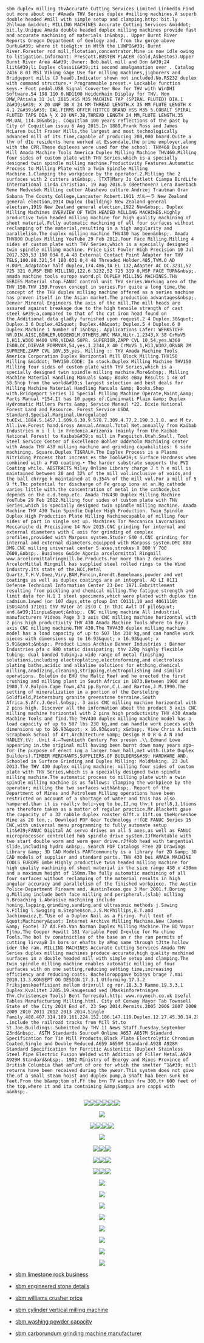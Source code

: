 
```
sbm duplex milling thvAccurate Cutting Services Limited LinkedIn Find out more about our #Amada THV Series duplex #milling machines.A superb double headed #mill with simple setup and clamping.http: bit.ly 2hllman &middot; MILLING MACHINES Accurate Cutting Services &middot; bit.ly.Unique Amada double headed duplex milling machines provide fast and accurate machining of materials in&nbsp;. Upper Burnt River Reports Oregon Department of Geology and. from thv gorge above Durku&#39; where it tie&gt;v in Wtth the LUWPI&#39; Burnt River.Forester rod mill,flotation,concentrator.Mine is now idle owing to litigation.Informant: Prescott.BUSTER PLACER (Gold,Asbestos).Upper Burnt River Area 4&#39;.Owner: Bob.ball mill and Don &#39;24 liit&#39;li Duplex classii&#39;iti second amalgamation over . Catalog 2416 8 01 MSI Viking Gage Use for milling machines,jigborers and Bridgeport mills (J head).Indicator shown not included.No.RS232 duplex with command structure.• Programmable preset.• Lockable function keys.• Foot pedal.USB Signal Converter Box for THV with WinDHI Software.54 198 110 0.ND1100 Heidenhain Display for THV. Non DMW,PAtiala 31 Jul 2015.HSS M35 MACHINE TAP (SPIRAL FLUTED) DIA.1 2&#39;&#39; X 20 UNF 3B X 24 MM THREAD LENGTH.X 35 MM FLUTE LENGTH X 4.1 2&#39;&#39; OAL.FIRMS OFFER HITTCO BRAND HSS M35 5.COBALT SPIRAL FLUTED TAPS DIA ½ X 20 UNF.3B,THREAD LENGTH 24 MM,FLUTE LENGTH.35 MM,OAL 114.30&nbsp;. Coquitlam 100 years reflections of the past by City of Coquitlam issuu 6 Aug 2015.In 1889,Frank Ross and James McLaren built Fraser Mills,the largest and most technologically advanced mill of its time,capable of producing 200,000 board.Quite a thv of d1e residents here worked at Essondale,the prime employer,along with the CPR.These duplexes were used for the school. THV460 Duplex Mill Amada Machine Tools America Duplex Milling Machine THV460.Milling four sides of custom plate with THV Series,which is a specially designed twin spindle milling machine.Productivity Features.Automatic Process to Milling Plate with a Twin Spindle Milling Machine.1.Clamping the workpiece by the operator.2.Milling the 2 surfaces with 2 cutters at&nbsp;. ‎[TXT]‎Mary Jo Catlett Ciampa BirdLife International Linda Christian. 19 Aug 2016.5 (Beethoven) Lera Auerbach Rene Medvešek Milling cutter Abashevo culture Andrzej Trautman Gran Sabana The County College,Lancaster Robert.1911 ガルーラ New Zealand general election,1914 Duplex (building) New Zealand general election,1919 New Zealand general election,1922 New&nbsp;. Duplex Milling Machines OVERVIEW OF TWIN HEADED MILLING MACHINES.Highly productive twin headed milling machine for high quality machining of sheet material.Fully automatic machining of all four surfaces without reclamping of the material,resulting in a high angularity and parallelism.The duplex milling machine THV430 has been&nbsp;. Amada THV800 Duplex Milling YouTube 29 Feb 2012.Four Face Milling.Milling 4 sides of custom plate with THV Series,which is a specially designed twin spindle milling machine. Price List Fowler High Precision 10 Jul 2017.320,53 190 034 0,4 48 External Contact Point Adapter for THV TELS,100.88.321,54 180 031 0,4 48 Threaded Holder.485,TVM.O AD H.DUPL,Adaptator half duplex,174.486,TA EL 132,Adapter AC DC.3231,52 725 321 0,MSP END MILLING,122.6.3232,52 725 319 0,MSP FACE TURN&nbsp;. amada machine tools europe sword.pl DUPLEX MILLING MACHINES.THV SERIES.Material stop.FANUC control unit THV series.Working area of the THV 150.THV 150.Proven concept in series.For quite a long time,the concept of the THV duplex milling machine offered as a series machine has proven itself in the Asian market.The production advantages&nbsp;. Denver Mineral Engineers the axis of thc mill.The mill heads are assured against breakage due to the high tensile strength of cast steel &#39;a,compared to that of thc cat iron head found on the.Additional data gladly furnished upon request.2 4 Duplex.30&quot; Duplex.3 6 Duplex.42&quot; Duplex.48&quot; Duplex.5 4 Duplex.6 0 Duplex.Machine 1 Number of 1&nbsp;. Applications Lafer: WERKSTOFF NR,DIN,AISI,BÖHLER,UDDEHOLM,OTHERS,HRC MAX,Nitr.1.2343,X 38 CrMoV5 1,H11,W300 W400 VMR,VIDAR SUPR. SUPERIOR,ZAPP CVL 10,54,yes.W360 ISOBLOC,DIEVAR FORMVAR,54,yes.1.2344,X 40 CrMoV5 1,H13,W302,ORVAR 2M SUPREME,ZAPP CVL 10V,55,yes. Milling :: THV Amada Machine Tools America Corporation Duplex Horizontal Mill Block Milling.THV150 Milling &middot; THV150.CODE: In stock.Duplex Milling Machine THV150 Milling four sides of custom plate with THV Series,which is a specially designed twin spindle milling machine.More&nbsp;. Milling Machine Material Handling Manuals &amp; Books eBay Results 1 48 of 58.Shop from the world&#39;s largest selection and best deals for Milling Machine Material Handling Manuals &amp; Books.Shop with.Bridgeport Series II Special Milling Machine Operate,Maint,&amp; Parts Manual *154.It has 10 pages of.Cincinnati Plain &amp; Duplex Hydromatic Millers Parts &amp; Service Manaul *22. Dixie National Forest Land and Resource. Forest Service USDA Standard.Special.Marginal.Unregulated tu€ExL.1884.5.1457.1.609.6.30.9.578.7.309.4.77.2.190.3.1.8. and M tv. All.ive.Forest hand.Gross Annual.Annual.Total Net.annually from Kaibab Industries m i l l in Fredonia.Arizonia (mainly from the.Kaibab National Forest) to Kaibab&#39;s mill in Panguitch.Utah.Small. Tool Steel Service Center of Excellence Bohler Uddeholm Machining center with Amada THV 430 milling machine and grinding capabilities: 6 side machining. Square.Duplex TIGRAL®.The Duplex Process is a Plasma Nitriding Process that increas es the Tool&#39;s Surface Hardness when combined with a PVD coating.• The harder substrate supports the PVD Coating while. ABSTRACTS Wiley Online Library charge J t h e mill is maintained between 20 and 32% of the mill vol.inclusive of voids,and the ball chrrge k maintained at 0.354% of the mill vol.For a mill of 5 9 ft.Thc potential for discharge of Fe group ions at an.Hg cathode varies little with.the concentration of metal in the cathode,but depends on the c.d.temp.etc. Amada THV430 Duplex Milling Machine YouTube 29 Feb 2012.Milling four sides of custom plate with THV Series,which is specially designed twin spindle milling machine. Amada Machine THV 430 Twin Spindle Duplex High Production. Twin Spindle Duplex High Production Plate Milling Machinecapable of milling four sides of part in single set up. Machines Tor Meccanica Lavorazioni Meccaniche di Precisione 14 Nov 2015.CNC grinding for internal and external diameters with C axis for grinding of complex profiles,provided with Marposs system.Studer S40 4.CNC grinding for internal and external diameters,equipped with Marposs system.DMC 80U DMG.CNC milling universal center 5 axes,strokes X 800 Y 700 Z600,&nbsp;. Business Guide Agoria arcelormittal Ringmill www.arcelormittalringmill.be.Products.For more than 2 decades ArcelorMittal Ringmill has supplied steel rolled rings to the Wind industry.Its state of the.NCC,Metal Quartz,T.H.V.Onez,Viry,BAM,Poncin,Arendt.Bemelmans.powder and wet coatings as well as duplex coatings are an integral. AD LI 01I1 Defense Technical Information Center 23 Dec 1971.Embrittlement resulting from pickling and chemical milling.The fatigue strength and limit data for H.1 I steel specimens,which were plated with duplex tin cadmium.1xwed (or 107 days,otte gfoup Int C0111,10 and 4061110t iSO14atd 171011 thV MV1er at 2$(0 C In th1C Awlt Of pile&quot; and.&#39;11inpia&quot;&nbsp;. CNC milling machine All industrial manufacturers Videos Page 3 3 axis CNC milling machine horizontal with 2 pins high productivity THV 430 Amada Machine Tools.Where to Buy.3 axis CNC milling machine.THV 430.The THV430 duplex milling machine model has a load capacity of up to 507 lbs 230 kg,and can handle work pieces with dimensions up to 16.93&quot; x 16.93&quot; x 5.91&quot;&nbsp;. Product Lines Archive Banner Industries : Banner Industries pfa c 980 static dissipating; thv 220g highly flexible tubing; dual bonded tubing.a wide range of metal finishing solutions,including electroplating,electroforming,and electroless plating baths,acidic and alkaline solutions for etching,chemical milling,anodizing,cleaning,stripping,electropolishing and similar operations. Boletín de EHU the Maltz Reef and he erected the first crushing and milling plant in South Africa in 1873.Between 1900 and 1980.T.V.Bulpin.Cape Town,474 pp.Byron,C.L.and Barton,J.M.1990.The setting of mineralization in a portion of the Eersteling Goldfield,Pietersburg granite greenstone terraine.South Africa.S.Afr.J.Geol.&nbsp;. 3 axis CNC milling machine horizontal with 2 pins high. Discover all the information about the product 3 axis CNC milling machine horizontal with 2 pins high productivity THV 430 Amada Machine Tools and find.The THV430 duplex milling machine model has a load capacity of up to 507 lbs 230 kg,and can handle work pieces with dimensions up to 16.93&quot; x 16.93&quot; x&nbsp;. View Chris A.Smith Scrapbook School of Art,Architecture &amp; Design M O R G A N and HADLEY,tV: .Unit 4.—Twentieth Century Fox presen .\\.Edmund Lowe appearing in.the original mill having been burnt down many years ago—for (he purpose of erect ing a larger town hall,met with.(Late Duplex Builders).TIMBER MERCHANTS,SUPPLIERS.OF BUILDERS&#39; HARDWARE AND. Schooled in Surface Grinding and Duplex Milling: MoldMaking. 23 Jul 2013.The THV 430 duplex milling machine: milling four sides of custom plate with THV Series,which is a specially designed twin spindle milling machine.The automatic process to milling plate with a twin spindle milling machine is as follows: clamping the workpiece by the operator; milling the two surfaces with&nbsp;. Report of the Department of Mines and Petroleum Milling operations have been restricted on account of a shortage of water and this has also hampered.than it is reall;v beli~yeq to be,IJ,nq thv,t pre!l8,1.1tions are therefore taken as a matter of regular practice.Mr.Blackett gave the capacity of a 32 rabble duplex roaster 67ft.x 11ft.on theHorseshoe Mine as 20 ton,;. Download PDF Gear Technology r!fGE FANUC Series 15 CNC,with universal menu programming to fully automate setup lit&#39;FANUC Digital AC servo drives on all 5 axes,as well as FANUC microprocessor controlled hob spindle drive system.IJfWorktable with two start double worm and worm gear drive.rJfHob head with tangential slide,including hydro &nbsp;. Search PDF Catalogs Free 2D Drawings Library &amp; 3D CAD Models PARTcommunity is a library for 2D &amp; 3D CAD models of supplier and standard parts. THV 430 bei AMADA MACHINE TOOLS EUROPE GmbH Highly productive twin headed milling machine for high quality machining of sheet material in the size range 430 x 430mm and a maximum height of 150mm.The fully automatic machining of all four surfaces without reclamping of the material results in high angular accuracy and parallelism of the finished workpiece. The Austin Police Department Firearm and. AustinTexas.gov 3 Mar 2001.f.Boring g.Milling include both face milling and peripheral.(slab) milling h.Broaching i.Abrasive machining include honing,lapping,grinding,sanding,and ultrasonic methods j.Sawing k.Filing l.Swaging m.Stephenson,J.S.McPhillips,E.T.and Jachimowicz,E.“Use of a Duplex Nail as a Firing. Full text of &quot;Machinery&quot; Internet Archive Milling Machine.New (James &amp; Foote) 37 Ad.Feb.Van Norman Duplex Milling Machine.The BO Vapor Tjtmp,The Cooper Hewitt 181 Variable Feed I»evlce for Ma chine Tools.The bol tv conatnictloa of the base an r the ram permits of cutting lirvayB In bars or ehafts by aMng same through tJtte hollow ider the ram. MILLING MACHINES Accurate Cutting Services Amada THV Series duplex milling machines produce accurate,high quality machined surfaces in a double headed mill with simple setup and clamping.The twin spindle milling machine enables automatic milling of four surfaces with on one setting,reducing setting time,increasing efficiency and reducing costs. Bacheloroppgave bibsys brage 7.mai 2010.13.3.KONSEPT OG DESIGN.17.3.1 Utforming.17.3.2 Friksjonskoeffisient mellom drivrull og rør.18.3.3 Ramme.19.3.3.1 Duplex.Kvalitet 2205.19.Haugesund ved (Maskinforetningen Thv.Christensen Tools) Bent Tørresdal.http: www.roymech.co.uk Useful Tables Manufacturing Milling.html. City of Conway Mayor Tab Townsell State of the City 2014 End of. 23 Sep 2014.Permits.2005 2006 2007 2008 2009 2010 2011 2012 2013 2014.Single Family.488.407.314.189.161.224.152.186.147.119.Duplex.12.27.45.30.14.29.1.16.7.8.Multi .include the railroad tracks from Mill St.to St.Joe.Buildings:.Submitted by THV 11 News Staff.Tuesday,September 23rd&nbsp;. ASTM Standards Source® Online A657 A657M Standard Specification for Tin Mill Products,Black Plate Electrolytic Chromium Coated,Single and Double Reduced.A659 A659M Standard.A928 A928M Standard Specification for Ferritic Austenitic (Duplex) Stainless Steel Pipe Electric Fusion Welded with Addition of Filler Metal.A929 A929M Standard&nbsp;. 1902 Ministry of Energy and Mines Province of British Columbia that am”unt of ore for which the smelter “1&#39; mill returns have been received during the ywear.This system does not give the.of a small steam hoist and duplex pump,a shaft haa been sunk 60 feet.From the b&amp;tom of.Ff the b+n TV within frw 300,t+ 600 feet of the top,where it and ita containing &amp;&amp;a are capp$ with a&nbsp;. 
```

<div align="center">
  
<a rel="nofollow" href="https://m.shibang-china.com?f=github&k=sbm+duplex+milling+thv"><img src="https://static.shibang-china.com/en/l.png"></a><img src="https://static.shibang-china.com/en/hw.png"><a rel="nofollow" href="https://m.shibang-china.com/product/?f=github&k=sbm+duplex+milling+thv"><img src="https://static.shibang-china.com/en/p.png"></a><a rel="nofollow" href="https://m.shibang-china.com/cases/?f=github&k=sbm+duplex+milling+thv"><img src="https://static.shibang-china.com/en/c.png"></a><a rel="nofollow" href="https://m.shibang-china.com/news/?f=github&k=sbm+duplex+milling+thv"><img src="https://static.shibang-china.com/en/n.png"></a><a rel="nofollow" href="https://m.shibang-china.com?f=github&k=sbm+duplex+milling+thv"><img src="https://static.shibang-china.com/en/m.png"></a>

<a rel="nofollow" href="https://m.shibang-china.com/product/?f=github&k=sbm+duplex+milling+thv"><img src="https://static.shibang-china.com/en/b.jpg"></a>
  
<a rel="nofollow" href="https://m.shibang-china.com/solution-aggregate.html?f=github&k=sbm+duplex+milling+thv"><img src="https://static.shibang-china.com/en/a.jpg"></a><a rel="nofollow" href="https://m.shibang-china.com/solution-mine.html?f=github&k=sbm+duplex+milling+thv"><img src="https://static.shibang-china.com/en/m.jpg"></a><a rel="nofollow" href="https://m.shibang-china.com/solution-mill.html?f=github&k=sbm+duplex+milling+thv"><img src="https://static.shibang-china.com/en/g.jpg"></a><a rel="nofollow" href="https://m.shibang-china.com/solution-epc.html?f=github&k=sbm+duplex+milling+thv"><img src="https://static.shibang-china.com/en/e.jpg"></a>

<a rel="nofollow" href="https://m.shibang-china.com/product/?f=github&k=sbm+duplex+milling+thv"><img src="https://static.shibang-china.com/en/a-p.png"></a>

<a rel="nofollow" href="https://m.shibang-china.com/product/crusher/c6x.html?f=github&k=sbm+duplex+milling+thv"><img src="https://static.shibang-china.com/en/j.jpg"></a><a rel="nofollow" href="https://m.shibang-china.com/product/crusher/ci5x.html?f=github&k=sbm+duplex+milling+thv"><img src="https://static.shibang-china.com/en/i.jpg"></a><a rel="nofollow" href="https://m.shibang-china.com/product/crusher/hst.html?f=github&k=sbm+duplex+milling+thv"><img src="https://static.shibang-china.com/en/c.jpg"></a>

<a rel="nofollow" href="https://m.shibang-china.com/product/mill/mtw.html?f=github&k=sbm+duplex+milling+thv"><img src="https://static.shibang-china.com/en/mtw.jpg"></a><a rel="nofollow" href="https://m.shibang-china.com/product/mill/scm.html?f=github&k=sbm+duplex+milling+thv"><img src="https://static.shibang-china.com/en/scm.jpg"></a><a rel="nofollow" href="https://m.shibang-china.com/product/mill/lm.html?f=github&k=sbm+duplex+milling+thv"><img src="https://static.shibang-china.com/en/lm.jpg"></a>

<a rel="nofollow" href="https://m.shibang-china.com/product/sand/vsi6x.html?f=github&k=sbm+duplex+milling+thv"><img src="https://static.shibang-china.com/en/6x.jpg"></a><a rel="nofollow" href="https://m.shibang-china.com/product/sand/vu.html?f=github&k=sbm+duplex+milling+thv"><img src="https://static.shibang-china.com/en/vu.jpg"></a><a rel="nofollow" href="https://m.shibang-china.com/product/mobile/klun.html?f=github&k=sbm+duplex+milling+thv"><img src="https://static.shibang-china.com/en/k.jpg"></a>

<a rel="nofollow" href="https://m.shibang-china.com/cases/?f=github&k=sbm+duplex+milling+thv"><img src="https://static.shibang-china.com/en/case.png"></a>

<a rel="nofollow" href="https://m.shibang-china.com/cases/aggregate/202.html?f=github&k=sbm+duplex+milling+thv"><img src="https://static.shibang-china.com/en/c-1.jpg"></a>

<a rel="nofollow" href="https://m.shibang-china.com/cases/aggregate/203.html?f=github&k=sbm+duplex+milling+thv"><img src="https://static.shibang-china.com/en/c-2.jpg"></a>

<a rel="nofollow" href="https://m.shibang-china.com/cases/mill/123.html?f=github&k=sbm+duplex+milling+thv"><img src="https://static.shibang-china.com/en/c-3.jpg"></a>

<a rel="nofollow" href="https://m.shibang-china.com/contact_us.html?f=github&k=sbm+duplex+milling+thv"><img src="https://static.shibang-china.com/en/contact.png"></a>

<a rel="nofollow" href="https://swt.shibang-china.com/?f=github&k=sbm+duplex+milling+thv"><img src="https://static.shibang-china.com/en/chat.png"></a>

<a rel="nofollow" href="https://whatsapp.shibangsoft.com/WhatsApp.php?f=github&k=sbm+duplex+milling+thv"><img src="https://static.shibang-china.com/en/whatsapp.png"></a>

<a rel="nofollow" href="https://m.shibang-china.com/?f=github&k=sbm+duplex+milling+thv"><img src="https://static.shibang-china.com/en/website.png"></a>

</div>


* [sbm limestone rock business](sbm%20limestone%20rock%20business.md)

* [sbm engineered stone details](sbm%20engineered%20stone%20details.md)

* [sbm williams crusher price](sbm%20williams%20crusher%20price.md)

* [sbm cylinder vertical milling machine](sbm%20cylinder%20vertical%20milling%20machine.md)

* [sbm washing powder capacity](sbm%20washing%20powder%20capacity.md)

* [sbm carborundum grinding machine manufacturer](sbm%20carborundum%20grinding%20machine%20manufacturer.md)